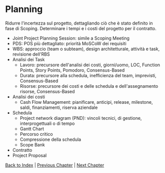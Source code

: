 # Planning

Ridurre l'incertezza sul progetto, dettagliando ciò che è stato definito in fase di Scoping.
Determinare i tempi e i costi del progetto per il contratto.

- Joint Project Planning Session: simile a Scoping Meeting
- PDS: POS più dettagliato: priorità MoSCoW dei requisiti
- WBS: approccio (team o subteam), design architetturale, attività e task, revisione dell'RBS
- Analisi dei Task
  - Lavoro: precursore dell'analisi dei costi, giorni/uomo, LOC, Function Points, Story Points, Pomodoro,
    Consensus-Based
  - Durata: precursore alla schedula, inefficienza del team, imprevisti, Consensus-Based
  - Risorse: precursore dei costi e delle schedula e dell'assegnamento risorse, Consensus-Based
- Analisi dei costi
  - Cash Flow Management: pianificare, anticipi, release, milestone, saldi, finanziamenti, riserva aziendale
- Schedula
  - Project network diagram (PND): vincoli tecnici, di gestione, interprogettuali o di tempo
  - Gantt Chart
  - Percorso critico
  - Compressione della schedula
  - Scope Bank
- Contratto
- Project Proposal

[Back to Index](../index.md) |
[Previous Chapter](../1-scoping/index.md) |
[Next Chapter](../3-executing/index.md)